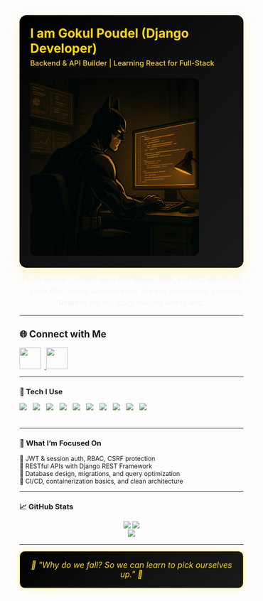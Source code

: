 <!-- ===== HERO: Left title / Right image ===== -->
<div style="
  display:flex; flex-wrap:wrap; align-items:center; gap:24px;
  padding:24px; border-radius:16px;
  background: linear-gradient(135deg,#000000 0%,#0f0f0f 45%,#1a1a1a 100%);
  box-shadow:0 10px 30px rgba(255,215,0,.25);
">

  <!-- LEFT: Title -->
  <div style="flex:1 1 320px; min-width:280px;">
    <h1 style="margin:0 0 6px 0; color:#FFD700;">
      I am Gokul Poudel (Django Developer)
    </h1>
    <h3 style="margin:0; color:#FFD700; font-weight:500;">
      Backend & API Builder | Learning React for Full-Stack
    </h3>
  </div>

  <!-- RIGHT: Image -->
  <div style="flex:0 1 380px; min-width:260px; text-align:center;">
    <img src="https://raw.githubusercontent.com/mrgokul77/mrgokul77/main/batman.png" 
       alt="Batman Coding" 
       width="600px" 
       height="400px" 
       style="border-radius: 12px; object-fit: cover;" />
  </div>
</div>

<!-- Description -->
<p align="center" style="max-width:760px;color:#f5f5f5;line-height:1.7;margin:14px auto 0;font-size:15.5px;">
  I build secure, scalable apps with <b>Django</b>, <b>DRF</b>, and SQL databases — clean APIs, robust authentication, and
  tidy architecture. Exploring <b>React</b> to ship full-stack features end-to-end.
</p>

---

## 🌐 Connect with Me

<p align="left">
  <a href="https://github.com/mrgokul77" target="_blank" title="GitHub">
    <img src="https://skillicons.dev/icons?i=github" width="48" height="48" style="margin-right:8px;" />
  </a>
  <a href="https://linkedin.com/in/gokulpoudel" target="_blank" title="LinkedIn">
    <img src="https://skillicons.dev/icons?i=linkedin" width="48" height="48" />
  </a>
</p>


---

### 🦇 Tech I Use
<div style="display:flex;gap:14px;flex-wrap:wrap;align-items:center">
  <!-- Backend -->
  <img src="https://cdn.jsdelivr.net/gh/devicons/devicon/icons/python/python-original.svg" height="42" />
  <img src="https://cdn.jsdelivr.net/gh/devicons/devicon/icons/django/django-plain.svg" height="42" />
  <img src="https://cdn.jsdelivr.net/gh/devicons/devicon/icons/postgresql/postgresql-original.svg" height="42" />
  <img src="https://cdn.jsdelivr.net/gh/devicons/devicon/icons/mysql/mysql-original.svg" height="42" />
  <img src="https://cdn.jsdelivr.net/gh/devicons/devicon/icons/sqlite/sqlite-original.svg" height="42" />
  <!-- Frontend -->
  <img src="https://cdn.jsdelivr.net/gh/devicons/devicon/icons/html5/html5-original.svg" height="42" />
  <img src="https://cdn.jsdelivr.net/gh/devicons/devicon/icons/css3/css3-original.svg" height="42" />
  <img src="https://cdn.jsdelivr.net/gh/devicons/devicon/icons/javascript/javascript-original.svg" height="42" />
  <img src="https://cdn.jsdelivr.net/gh/devicons/devicon/icons/react/react-original.svg" height="42" />
  <img src="https://cdn.jsdelivr.net/gh/devicons/devicon/icons/bootstrap/bootstrap-plain.svg" height="42" />
</div>

---

### 🚀 What I’m Focused On
🦇 JWT & session auth, RBAC, CSRF protection  
🦇 RESTful APIs with Django REST Framework  
🦇 Database design, migrations, and query optimization  
🦇 CI/CD, containerization basics, and clean architecture

---

### 📈 GitHub Stats
<div align="center">
  <img src="https://github-readme-stats.vercel.app/api?username=mrgokul77&show_icons=true&theme=vision-friendly-dark&title_color=FFD700&icon_color=FFD700&hide_border=true" height="165" />
  <img src="https://github-readme-streak-stats.herokuapp.com?user=mrgokul77&theme=dark&ring=FFD700&fire=FFD700&currStreakLabel=FFD700&hide_border=true" height="165" />
  <br/>
  <img src="https://github-readme-stats.vercel.app/api/top-langs/?username=mrgokul77&layout=compact&theme=vision-friendly-dark&title_color=FFD700&hide_border=true" height="135" />
</div>

---

<div align="center" style="
  background: linear-gradient(135deg, #000000 0%, #0f0f0f 45%, #1a1a1a 100%);
  padding: 20px;
  border-radius: 12px;
  border: 1px solid #FFD700;
  color: #FFD700;
  font-style: italic;
  font-size: 18px;
  max-width: 600px;
  margin: auto;
  box-shadow: 0 0 15px rgba(255, 215, 0, 0.3);
">
  🦇 "Why do we fall? So we can learn to pick ourselves up." 🦇
</div>
